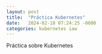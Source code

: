 ```yaml
---
layout: post
title:  "Práctica Kubernetes"
date:   2024-02-18 07:24:25 -0600
categories: kubernetes iaw
---
```


Práctica sobre Kubernetes